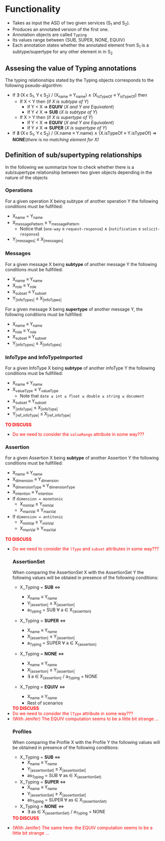 # Functionality #
  * Takes as input the ASD of two given services (S<sub>1</sub> and S<sub>2</sub>).
  * Produces an annotated version of the first one.
  * Annotation objects are called `Typing`
  * Its values range between {SUB, SUPER, NONE, EQUIV}
  * Each annotation states whether the annotated element from S<sub>1</sub> is a subtype/supertype for any other element in in S<sub>2</sub>

## Assesing the value of **Typing** annotations ##
The typing relationships stated by the Typing objects corresponds to the following pseudo-algorithm:
  * If ∃ (X ϵ S<sub>1</sub>, Y ϵ S<sub>2</sub>) / (X<sub>name</sub> ≡ Y<sub>name</sub>) ∧ (X<sub>isTypeOf</sub> ≡ Y<sub>isTypeOf</sub>) then
    * If X < Y then (if _X is subtype of Y_)
      * If Y < X ⇒ **EQUIV** (_X and Y are Equivalent_)
      * If Y ≮ X ⇒ **SUB** (_X is subtype of Y_)
    * If X > Y then (if _X is supertype of Y_)
      * If Y < X ⇒ **EQUIV** (_X and Y are Equivalent_)
      * If Y ≯ X ⇒ **SUPER** (_X is supertype of Y_)
  * If ∄​ (X ϵ S<sub>1</sub>, Y ϵ S<sub>2</sub>) / (X.name ≡ Y.name) ∧ (X.isTypeOf ≡ Y.isTypeOf) ⇒ **NONE**(_there is no matching element for X)_

## Definition of sub/supertyping relationships ##
In the following we summarize how to check whether there is a sub/supertype relationship between two given objects depending in the nature of the objects

### Operations ###
For a given operation X being subtype of another operation Y the following conditions must be fullfilled:
  * X<sub>name</sub> = Y<sub>name</sub>
  * X<sub>messagePattern</sub> ≤ Y<sub>messagePattern</sub>
    * Notice that (`one-way` ≤ `request-response`) ∧ (`notification` ≤ `solicit-response`)
  * Y<sub>|messages|</sub> ≤ X<sub>|messages|</sub>

### Messages ###
For a given message X being **subtype** of another message Y the following conditions must be fullfilled:
  * X<sub>name</sub> ≡ Y<sub>name</sub>
  * X<sub>role</sub> ≡ Y<sub>role</sub>
  * X<sub>subset</sub> ≡ Y<sub>subset</sub>
  * Y<sub>|infoTypes|</sub> ≤ X<sub>|infoTypes|</sub>

For a given message X being **supertype** of another message Y, the following conditions must be fullfilled:
  * X<sub>name</sub> ≡ Y<sub>name</sub>
  * X<sub>role</sub> ≡ Y<sub>role</sub>
  * X<sub>subset</sub> ≡ Y<sub>subset</sub>
  * Y<sub>|infoTypes|</sub> ≤ X<sub>|infoTypes|</sub>

### InfoType and InfoTypeImported ###
For a given InfoType X being **subtype** of another infoType Y the following conditions must be fullfilled:
  * X<sub>name</sub> ≡ Y<sub>name</sub>
  * X<sub>valueType</sub> ≤ Y<sub>valueType</sub>
    * Note that `date ≤ int ≤ float ≤ double ≤ string ≤ document`
  * X<sub>subset</sub> ≡ Y<sub>subset</sub>
  * Y<sub>|infoType|</sub> ≤ X<sub>|infoType|</sub>
  * Y<sub>|ref_infoType|</sub> ≤ X<sub>|ref_infoType|</sub>
<font color='red'>
<b>TO DISCUSS</b>
<ul><li>Do we need to consider the <code>valueRange</code> attribute in some way???<br>
</font></li></ul>

### Assertion ###
For a given Assertion X being **subtype** of another Assertion Y the following conditions must be fullfilled:
  * X<sub>name</sub> ≡ Y<sub>name</sub>
  * X<sub>dimension</sub> ≡ Y<sub>dimension</sub>
  * X<sub>dimensionType</sub> ≡ Y<sub>dimensionType</sub>
  * X<sub>intention</sub> ≡ Y<sub>intention</sub>
  * If `dimension = monotonic`
    * X<sub>minVal</sub> ≤ Y<sub>minVal</sub>
    * X<sub>maxVal</sub> ≤ Y<sub>maxVal</sub>
  * If `dimension = antitonic`
    * X<sub>minVal</sub> ≥ Y<sub>minVal</sub>
    * X<sub>maxVal</sub> ≥ Y<sub>maxVal</sub>
<font color='red'>
<b>TO DISCUSS</b>
</li></ul><ul><li>Do we need to consider the <code>lType</code> and <code>subset</code> attributes in some way???<br>
</font>

### AssertionSet ###
When comparing the AssertionSet X with the AssertionSet Y the following values will be obtaied in presence of the following conditions:

  * X,,Typing = **SUB** ⇔
    * X<sub>name</sub> ≡ Y<sub>name</sub>
    * Y<sub>|assertion|</sub> ≤ X<sub>|assertion|</sub>
    * a<sub>Typing</sub> = SUB ∀ a ∈ X<sub>{assertion}</sub>

  * X,,Typing = **SUPER** ⇔
    * X<sub>name</sub> ≡ Y<sub>name</sub>
    * X<sub>|assertion|</sub> ≤ Y<sub>|assertion|</sub>
    * a<sub>Typing</sub> = SUPER ∀ a ∈ X<sub>{assertion}</sub>

  * X,,Typing = **NONE** ⇔
    * X<sub>name</sub> ≡ Y<sub>name</sub>
    * X<sub>|assertion|</sub> ≤ Y<sub>|assertion|</sub>
    * ∃ a ∈ X<sub>{assertion}</sub> / a<sub>Typing</sub> = NONE

  * X,,Typing = **EQUIV** ⇔
    * X<sub>name</sub> ≡ Y<sub>name</sub>
    * Rest of scenarios

<font color='red'>
<b>TO DISCUSS</b>
</li><li>Do we need to consider the <code>lType</code> attribute in some way???<br>
</li><li>(With Jenifer) The EQUIV computation seems to be a little bit strange ...<br>
</font>

### Profiles ###
When comparing the Profile X with the Profile Y the following values will be obtained in presence of the following conditions:
  * X,,Typing = **SUB** ⇔
    * X<sub>name</sub> ≡ Y<sub>name</sub>
    * Y<sub>|assertionSet|</sub> ≤ X<sub>|assertionSet|</sub>
    * as<sub>Typing</sub> = SUB ∀ as ∈ X<sub>{assertionSet}</sub>
  * X,,Typing = **SUPER** ⇔
    * X<sub>name</sub> ≡ Y<sub>name</sub>
    * Y<sub>|assertionSet|</sub> ≥ X<sub>|assertionSet|</sub>
    * as<sub>Typing</sub> = SUPER ∀ as ∈ X<sub>{assertionSet}</sub>
  * X,,Typing = **NONE** ⇔
    * ∃ as ∈ X<sub>{assertionSet}</sub> / a<sub>Typing</sub> = NONE
<font color='red'>
<b>TO DISCUSS</b>
</li></ul><ul><li>(With Jenifer) The same here: the EQUIV computation seems to be a little bit strange ...<br>
</font>